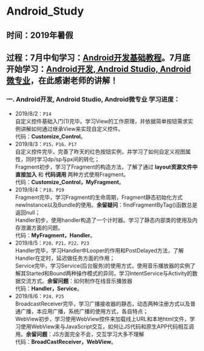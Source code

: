 # Android_Study

## **时间**：2019年暑假

## **过程**：7月中旬学习：[Android开发基础教程](https://space.bilibili.com/137860026/)。7月底开始学习：[Android开发, Android Studio, Android微专业](https://www.bilibili.com/video/av50720825)，在此感谢老师的讲解！

### **一. Android开发, Android Studio, Android微专业 学习进度：**

* 2019/8/2：`P14`  
自定义控件基础入门(1)完毕。学习View的工作原理，并依据简单按钮需求实例讲解如何通过继承View来实现自定义控件。  
代码：**Customize_Control**。
* 2019/8/3：`P15，P16，P17`  
自定义控件完毕，完善了昨天的红色按钮实例，并学习了如何自定义视图属性，同时学习dp/sp与px间的转化；  
Fragment初步，学习了Fragment的构造方法，了解了通过 **layout资源文件中直接加入** 和 **代码调用** 两种方式使用Fragment。  
代码：**Customize_Control，MyFragment**。
* 2019/8/4：`P18，P19`  
Fragment完毕，学习Fragment的生命周期，Fragment静态初始化方式newInstance以及Bundle的使用。**余留疑问**：findFragmentByTag()函数总是返回null；  
Handler初步，使用handler构造了一个计时器。学习了静态内部类的使用及内存泄漏方面的问题。  
代码：**MyFragment，Handler**。
* 2019/8/5：`P20，P21，P22，P23`  
Handler完毕，学习Handler中Looper的作用和PostDelayed方法，了解Handler在定时，延迟做任务方面的作用；  
Service完毕，学习Service(后台服务)的使用方式，使用音乐播放器的实例了解其Started和Bound两种操作模式的异同，学习IntentService与Activity的数据交流方式。**余留问题**：如何制作在线音乐播放器  
代码：**Handler，Service**。
* 2019/8/6：`P24，P25`  
BroadcastReceiver完毕，学习广播接收器的静态，动态两种注册方式以及普通广播，本应用广播，系统广播的使用方式，各自特点；  
WebView初步，学习使用WebView控件来加载线上URL和本地html文件，学习使用WebView来与JavaScript交互，如何让JS代码和原生APP代码相互调用。**余留问题**：JS方面完全不会，交互学习大多不理解  
代码：**BroadCastReceiver，WebView**。

